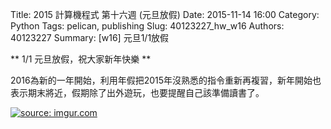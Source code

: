 Title: 2015 計算機程式 第十六週 (元旦放假)
Date: 2015-11-14 16:00
Category: Python
Tags: pelican, publishing
Slug: 40123227_hw_w16
Authors: 40123227
Summary:  [w16] 元旦1/1放假




** 1/1 元旦放假，祝大家新年快樂 **


  2016為新的一年開始，利用年假把2015年沒熟悉的指令重新再複習，新年開始也表示期末將近，假期除了出外遊玩，也要提醒自己該準備讀書了。


<a href="http://imgur.com/esIQqvy"><img src="http://i.imgur.com/esIQqvy.jpg" title="source: imgur.com" />